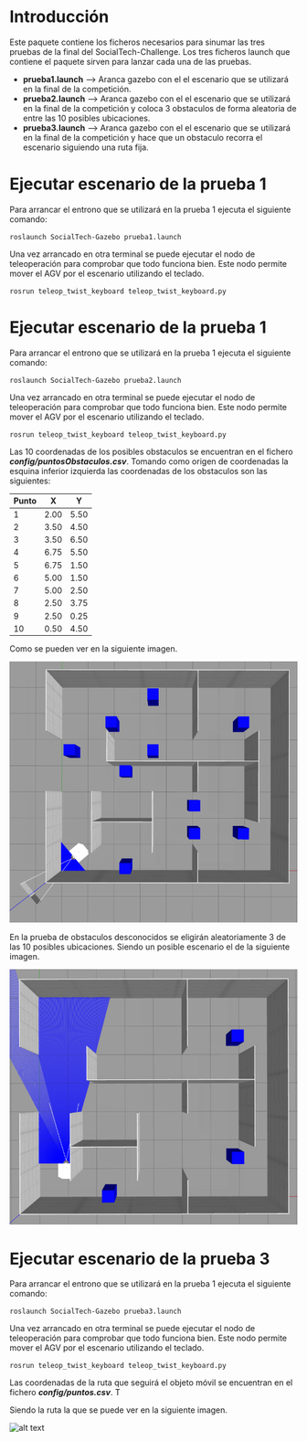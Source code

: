 # Introducción
Este paquete contiene los ficheros necesarios para sinumar las tres pruebas de la final del SocialTech-Challenge.
Los tres ficheros launch que contiene el paquete sirven para lanzar cada una de las pruebas.
- **prueba1.launch** --> Aranca gazebo con el el escenario que se utilizará en la final de la competición.
- **prueba2.launch** --> Aranca gazebo con el el escenario que se utilizará en la final de la competición y coloca 3 obstaculos de forma aleatoria de entre las 10 posibles ubicaciones.
- **prueba3.launch** --> Aranca gazebo con el el escenario que se utilizará en la final de la competición y hace que un obstaculo recorra el escenario siguiendo una ruta fija.

# Ejecutar escenario de la prueba 1

Para arrancar el entrono que se utilizará en la prueba 1 ejecuta el siguiente comando:

    roslaunch SocialTech-Gazebo prueba1.launch 

Una vez arrancado en otra terminal se puede ejecutar el nodo de teleoperación para comprobar que todo funciona bien. Este nodo permite mover el AGV por el escenario utilizando el teclado.

    rosrun teleop_twist_keyboard teleop_twist_keyboard.py

# Ejecutar escenario de la prueba 1

Para arrancar el entrono que se utilizará en la prueba 1 ejecuta el siguiente comando:

    roslaunch SocialTech-Gazebo prueba2.launch 

Una vez arrancado en otra terminal se puede ejecutar el nodo de teleoperación para comprobar que todo funciona bien. Este nodo permite mover el AGV por el escenario utilizando el teclado.

    rosrun teleop_twist_keyboard teleop_twist_keyboard.py

Las 10 coordenadas de los posibles obstaculos se encuentran en el fichero ***config/puntosObstaculos.csv***. Tomando como origen de coordenadas la esquina inferior izquierda las coordenadas de los obstaculos son las siguientes:

| Punto | X | Y |
| ---- | ---- | ---- |
| 1 | 2.00 | 5.50 |
| 2 | 3.50 | 4.50 |
| 3 | 3.50 | 6.50 |
| 4 | 6.75 | 5.50 |
| 5 | 6.75 | 1.50 |
| 6 | 5.00 | 1.50 |
| 7 | 5.00 | 2.50 |
| 8 | 2.50 | 3.75 |
| 9 | 2.50 | 0.25 |
| 10 | 0.50 | 4.50 |

Como se pueden ver en la siguiente imagen.

![alt text](img/obstaculos.png)

En la prueba de obstaculos desconocidos se eligirán aleatoriamente 3 de las 10 posibles ubicaciones. Siendo un posible escenario el de la siguiente imagen.

![alt text](img/posibleEscenario2.png)

# Ejecutar escenario de la prueba 3

Para arrancar el entrono que se utilizará en la prueba 1 ejecuta el siguiente comando:

    roslaunch SocialTech-Gazebo prueba3.launch 

Una vez arrancado en otra terminal se puede ejecutar el nodo de teleoperación para comprobar que todo funciona bien. Este nodo permite mover el AGV por el escenario utilizando el teclado.

    rosrun teleop_twist_keyboard teleop_twist_keyboard.py

Las coordenadas de la ruta que seguirá el objeto móvil se encuentran en el fichero ***config/puntos.csv***. T

Siendo la ruta la que se puede ver en la siguiente imagen.

![alt text](img/rutamovil.png)